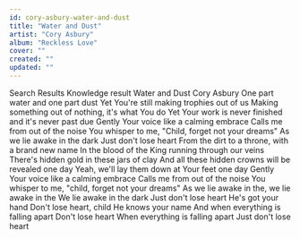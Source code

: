 ```yaml
---
id: cory-asbury-water-and-dust
title: "Water and Dust"
artist: "Cory Asbury"
album: "Reckless Love"
cover: ""
created: ""
updated: ""
---
```


Search Results
Knowledge result
Water and Dust
Cory Asbury
One part water and one part dust
Yet You're still making trophies out of us
Making something out of nothing, it's what You do
Yet Your work is never finished and it's never past due
Gently Your voice like a calming embrace
Calls me from out of the noise
You whisper to me, "Child, forget not your dreams"
As we lie awake in the dark
Just don't lose heart
From the dirt to a throne, with a brand new name
In the blood of the King running through our veins
There's hidden gold in these jars of clay
And all these hidden crowns will be revealed one day
Yeah, we'll lay them down at Your feet one day
Gently Your voice like a calming embrace
Calls me from out of the noise
You whisper to me, "child, forget not your dreams"
As we lie awake in the, we lie awake in the
We lie awake in the dark
Just don't lose heart
He's got your hand
Don't lose heart, child
He knows your name
And when everything is falling apart
Don't lose heart
When everything is falling apart
Just don't lose heart